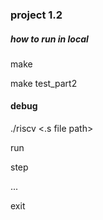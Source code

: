 ### project 1.2

##### how to run in local

make

make test_part2

#### debug

./riscv <.s file path>

run

step

...

exit